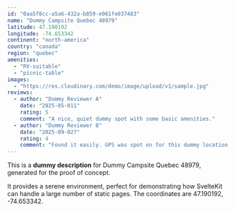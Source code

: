 ```yaml
---
id: "0aa5f8cc-a5a6-432a-b859-e061fe037483"
name: "Dummy Campsite Quebec 48979"
latitude: 47.190192
longitude: -74.653342
continent: "north-america"
country: "canada"
region: "quebec"
amenities:
  - "RV-suitable"
  - "picnic-table"
images:
  - "https://res.cloudinary.com/demo/image/upload/v1/sample.jpg"
reviews:
  - author: "Dummy Reviewer A"
    date: "2025-05-011"
    rating: 5
    comment: "A nice, quiet dummy spot with some basic amenities."
  - author: "Dummy Reviewer B"
    date: "2025-09-027"
    rating: 4
    comment: "Found it easily. GPS was spot on for this dummy location."
---
```


This is a **dummy description** for Dummy Campsite Quebec 48979, generated for the proof of concept.

It provides a serene environment, perfect for demonstrating how SvelteKit can handle a large number of static pages. The coordinates are 47.190192, -74.653342.

